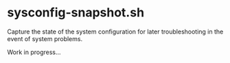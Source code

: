 # sysconfig-snapshot.sh
Capture the state of the system configuration for later troubleshooting in the event of system problems.

Work in progress...

